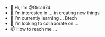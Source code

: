 - 👋 Hi, I’m @Gkc1674
- 👀 I’m interested in ... in creating new things
- 🌱 I’m currently learning ... Btech 
- 💞️ I’m looking to collaborate on ...
- 📫 How to reach me ...

<!---
Gkc1674/Gkc1674 is a ✨ special ✨ repository because its `README.md` (this file) appears on your GitHub profile.
You can click the Preview link to take a look at your changes.
--->
